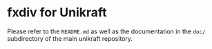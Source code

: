 fxdiv for Unikraft
===================

Please refer to the `README.md` as well as the documentation in the `doc/`
subdirectory of the main unikraft repository.
